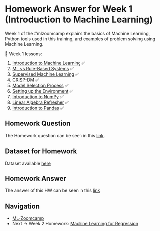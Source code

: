 # Homework Answer for Week 1 (Introduction to Machine Learning)
Week 1 of the #mlzoomcamp explains the basics of Machine Learning, Python tools used in this training, and examples of problem solving using Machine Learning. 

:book: Week 1 lessons:
1. [Introduction to Machine Learning](https://github.com/alexeygrigorev/mlbookcamp-code/blob/master/course-zoomcamp/01-intro/01-what-is-ml.md) :white_check_mark:
2. [ML vs Rule-Based Systems](https://github.com/alexeygrigorev/mlbookcamp-code/blob/master/course-zoomcamp/01-intro/02-ml-vs-rules.md) :white_check_mark:
3. [Supervised Machine Learning](https://github.com/alexeygrigorev/mlbookcamp-code/blob/master/course-zoomcamp/01-intro/03-supervised-ml.md) :white_check_mark:
4. [CRISP-DM](https://github.com/alexeygrigorev/mlbookcamp-code/blob/master/course-zoomcamp/01-intro/04-crisp-dm.md) :white_check_mark:
5. [Model Selection Process](https://github.com/alexeygrigorev/mlbookcamp-code/blob/master/course-zoomcamp/01-intro/05-model-selection.md) :white_check_mark:
6. [Setting up the Environment](https://github.com/alexeygrigorev/mlbookcamp-code/blob/master/course-zoomcamp/01-intro/06-environment.md) :white_check_mark:
7. [Introduction to NumPy](https://github.com/alexeygrigorev/mlbookcamp-code/blob/master/course-zoomcamp/01-intro/07-numpy.md) :white_check_mark:
8. [Linear Algebra Refresher](https://github.com/alexeygrigorev/mlbookcamp-code/blob/master/course-zoomcamp/01-intro/08-linear-algebra.md) :white_check_mark:
9. [Introduction to Pandas](https://github.com/alexeygrigorev/mlbookcamp-code/blob/master/course-zoomcamp/01-intro/09-pandas.md) :white_check_mark:

## Homework Question
The Homework question can be seen in this [link](https://github.com/alexeygrigorev/mlbookcamp-code/blob/master/course-zoomcamp/01-intro/homework.md).

## Dataset for Homework
Dataset available [here](https://raw.githubusercontent.com/madityarafip/My-Machine-Learning/main/Dataset/data.csv)

## Homework Answer
The answer of this HW can be seen in this [link](https://github.com/madityarafip/My-Machine-Learning/blob/main/Machine%20Learning%20Zoomcamp/Homework%20Week%201/MLZoomcamp_HW1.ipynb)

## Navigation
* [ML-Zoomcamp](https://github.com/madityarafip/My-Machine-Learning/tree/main/Machine%20Learning%20Zoomcamp)
* Next -> Week 2 Homework: [Machine Learning for Regression](https://github.com/madityarafip/My-Machine-Learning/tree/main/Machine%20Learning%20Zoomcamp/Homework%20Week%202)
